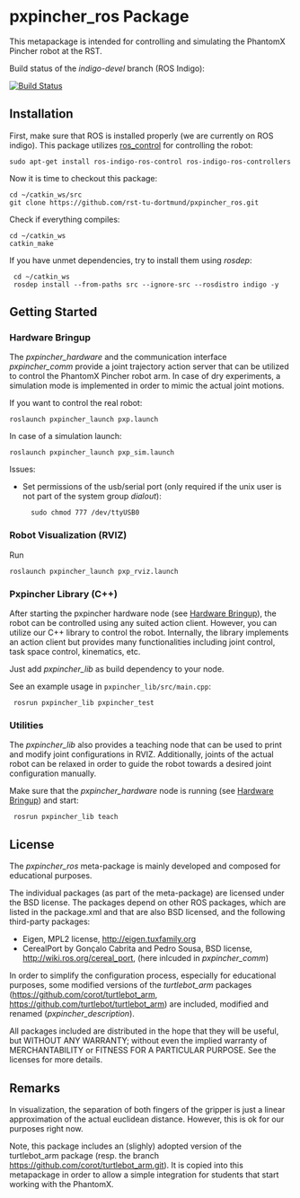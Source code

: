 pxpincher_ros Package
========================

This metapackage is intended for controlling and simulating the PhantomX Pincher robot at the RST.

Build status of the *indigo-devel* branch (ROS Indigo):

[![Build Status](https://travis-ci.org/rst-tu-dortmund/pxpincher_ros.svg?branch=indigo-devel)](https://travis-ci.org/rst-tu-dortmund/pxpincher_ros)


Installation
------------

First, make sure that ROS is installed properly (we are currently on ROS indigo).
This package utilizes [ros_control](http://wiki.ros.org/ros_control) for controlling the robot:
    
    sudo apt-get install ros-indigo-ros-control ros-indigo-ros-controllers


Now it is time to checkout this package:

    cd ~/catkin_ws/src
    git clone https://github.com/rst-tu-dortmund/pxpincher_ros.git


Check if everything compiles:

    cd ~/catkin_ws
    catkin_make
    
If you have unmet dependencies, try to install them using *rosdep*:

     cd ~/catkin_ws
     rosdep install --from-paths src --ignore-src --rosdistro indigo -y

Getting Started
---------------

### Hardware Bringup ###

The *pxpincher_hardware* and the communication interface *pxpincher_comm* provide a joint trajectory action server
that can be utilized to control the PhantomX Pincher robot arm. In case of dry experiments, a simulation mode is implemented in order
to mimic the actual joint motions.
 
If you want to control the real robot:
    
    
    roslaunch pxpincher_launch pxp.launch

In case of a simulation launch:
 
    roslaunch pxpincher_launch pxp_sim.launch

Issues:
 - Set permissions of the usb/serial port (only required if the unix user is not part of the system group *dialout*):
	
         sudo chmod 777 /dev/ttyUSB0

### Robot Visualization (RVIZ) ###

Run

    roslaunch pxpincher_launch pxp_rviz.launch


### Pxpincher Library (C++) ###

After starting the pxpincher hardware node (see [Hardware Bringup](#hardware-bringup)), the robot can be controlled using any suited action client.
However, you can utilize our C++ library to control the robot. Internally, the library implements an action client but provides many functionalities
including joint control, task space control, kinematics, etc.

Just add *pxpincher_lib* as build dependency to your node.

See an example usage in `pxpincher_lib/src/main.cpp`:

     rosrun pxpincher_lib pxpincher_test
 

### Utilities ###

The *pxpincher_lib* also provides a teaching node that can be used to print and modify joint configurations in RVIZ.
Additionally, joints of the actual robot can be relaxed in order to guide the robot towards a desired joint configuration manually.

Make sure that the *pxpincher_hardware* node is running (see [Hardware Bringup](#hardware-bringup)) and start:

     rosrun pxpincher_lib teach


License
-------
The *pxpincher_ros* meta-package is mainly developed and composed for educational purposes.

The individual packages (as part of the meta-package) are licensed under the BSD license.
The packages depend on other ROS packages, which are listed in the package.xml and that are also BSD licensed,
and the following third-party packages:
 * Eigen, MPL2 license, http://eigen.tuxfamily.org
 * CerealPort by Gonçalo Cabrita and Pedro Sousa, BSD license, http://wiki.ros.org/cereal_port, (here inlcuded in *pxpincher_comm*)

In order to simplify the configuration process, especially for educational purposes,
some modified versions of the *turtlebot_arm* packages (https://github.com/corot/turtlebot_arm, https://github.com/turtlebot/turtlebot_arm) are included, modified and renamed (*pxpincher_description*).



All packages included are distributed in the hope that they will be useful, but WITHOUT ANY WARRANTY; without even the implied warranty of MERCHANTABILITY or FITNESS FOR A PARTICULAR PURPOSE. See the licenses for more details.

Remarks
-------

In visualization, the separation of both fingers of the gripper is just a linear approximation of the actual euclidean distance. However, this is ok for our purposes
right now.

Note, this package includes an (slighly) adopted version of the turtlebot_arm package (resp. the branch https://github.com/corot/turtlebot_arm.git).
It is copied into this metapackage in order to allow a simple integration for students that start working with the PhantomX.
